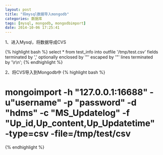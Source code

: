 ```yaml
---
layout: post
title: "将mysql数据导入mongodb"
categories: 数据库
tags: [mysql, mongodb, mongodbimport]
date: 2014-10-06 17:25:41
---
```


1、进入Mysql，将数据导成CVS

{% highlight bash %}
select * from test_info into outfile '/tmp/test.csv' fields terminated by ',' optionally enclosed by '"' escaped by '"' lines terminated by '\r\n'; 
{% endhighlight %}

2、将CVS导入到Mongodb中
{% highlight bash %}
# mongoimport -h "127.0.0.1:16688" -u"username" -p "password" -d "hdms" -c "MS_Updatelog" -f "Up_id,Up_content,Up_Updatetime" -type=csv -file=/tmp/test/csv
{% endhighlight %}
